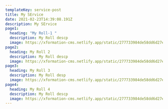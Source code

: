 ```yaml
---
templateKey: service-post
title: My SErvice
date: 2021-02-23T14:39:08.191Z
description: My SErvice
page1:
  heading: "My Roll-1 "
  description: My Roll descp
  image: https://xformation-cms.netlify.app/static/277733984de58dd6d27eed18b510250d/1a97c/coffee.png
page2:
  heading: My Roll 2
  description: My Roll descp
  image: https://xformation-cms.netlify.app/static/277733984de58dd6d27eed18b510250d/1a97c/coffee.png
page3:
  heading: My Roll 3
  description: My Roll desp
  image: https://xformation-cms.netlify.app/static/277733984de58dd6d27eed18b510250d/1a97c/coffee.png
page4:
  heading: My Roll 4
  description: My Roll descp
  image: https://xformation-cms.netlify.app/static/277733984de58dd6d27eed18b510250d/1a97c/coffee.png
---
```

